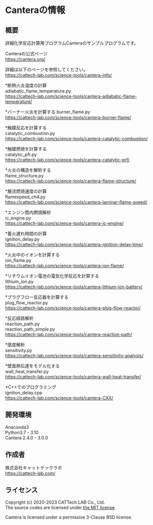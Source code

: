 # Canteraの情報
## 概要
詳細化学反応計算用プログラムCanteraのサンプルプログラムです。 

Canteraの公式ページ   
https://cantera.org/


詳細は以下のページを参照してください。   
https://cattech-lab.com/science-tools/cantera-info/

*断熱火炎温度の計算   
adiabatic_flame_temperature.py   
https://cattech-lab.com/science-tools/cantera-adiabatic-flame-temperature/

*バーナー火炎を計算する
burner_flame.py   
https://cattech-lab.com/science-tools/cantera-burner-flame/

*触媒反応を計算する   
catalytic_combustion.py   
https://cattech-lab.com/science-tools/cantera-catalytic-combustion/

*触媒燃焼を計算する   
catalytic_pfr.py   
https://cattech-lab.com/science-tools/cantera-catalytic-prf/

*火炎の構造を解析する   
flame_structure.py   
https://cattech-lab.com/science-tools/cantera-flame-structure/

*層流燃焼速度の計算   
flamespeed_ch4.py   
https://cattech-lab.com/science-tools/cantera-laminar-flame-speed/

*エンジン筒内燃焼解析   
ic_engine.py   
https://cattech-lab.com/science-tools/cantera-ic-engine/

*着火遅れ時間の計算   
ignition_delay.py   
https://cattech-lab.com/science-tools/cantera-ignition-delay-time/

*火炎中のイオンを計算する   
ion_flame.py   
https://cattech-lab.com/science-tools/cantera-ion-flame/

*リチウムイオン電池の電気化学反応を計算する   
lithium_ion.py   
https://cattech-lab.com/science-tools/cantera-lithium-ion-battery/

*プラグフロー反応器を計算する   
plug_flow_reactor.py   
https://cattech-lab.com/science-tools/cantera-plug-flow-reactor/

*反応経路解析   
reaction_path.py   
reaction_path_simple.py   
https://cattech-lab.com/science-tools/cantera-reaction-path/

*感度解析   
sensitivity.py   
https://cattech-lab.com/science-tools/cantera-sensitivity-analysis/

*壁面熱伝達をモデル化する   
wall_heat_transfer.py   
https://cattech-lab.com/science-tools/cantera-wall-heat-transfer/

*C++でのプログラミング   
ignition_delay.cpp   
https://cattech-lab.com/science-tools/cantera-CXX/   

## 開発環境
Anaconda3  
Python3.7 - 3.10  
Cantera 2.4.0 - 3.0.0   

## 作成者
株式会社キャットテックラボ  
https://cattech-lab.com/

## ライセンス
Copyright (c) 2020-2023 CATTech.LAB Co., Ltd.  
The source codes are licensed under [the MIT license](https://opensource.org/licenses/MIT).

Cantera is licensed under a permissive 3-Clause BSD license.
